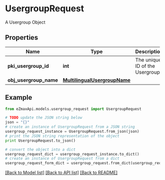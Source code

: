 # UsergroupRequest

A Usergroup Object

## Properties
Name | Type | Description | Notes
------------ | ------------- | ------------- | -------------
**pki_usergroup_id** | **int** | The unique ID of the Usergroup | [optional] 
**obj_usergroup_name** | [**MultilingualUsergroupName**](MultilingualUsergroupName.md) |  | 

## Example

```python
from eZmaxApi.models.usergroup_request import UsergroupRequest

# TODO update the JSON string below
json = "{}"
# create an instance of UsergroupRequest from a JSON string
usergroup_request_instance = UsergroupRequest.from_json(json)
# print the JSON string representation of the object
print UsergroupRequest.to_json()

# convert the object into a dict
usergroup_request_dict = usergroup_request_instance.to_dict()
# create an instance of UsergroupRequest from a dict
usergroup_request_form_dict = usergroup_request.from_dict(usergroup_request_dict)
```
[[Back to Model list]](../README.md#documentation-for-models) [[Back to API list]](../README.md#documentation-for-api-endpoints) [[Back to README]](../README.md)


